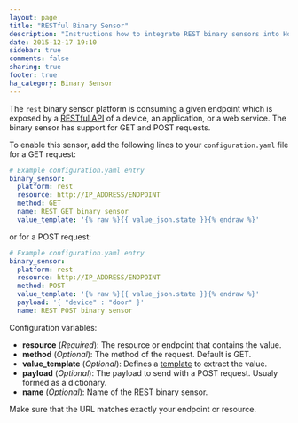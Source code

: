 ```yaml
---
layout: page
title: "RESTful Binary Sensor"
description: "Instructions how to integrate REST binary sensors into Home Assistant."
date: 2015-12-17 19:10
sidebar: true
comments: false
sharing: true
footer: true
ha_category: Binary Sensor
---
```



The `rest` binary sensor platform is consuming a given endpoint which is exposed by a [RESTful API](https://en.wikipedia.org/wiki/Representational_state_transfer) of a device, an application, or a web service. The binary sensor has support for GET and POST requests.

To enable this sensor, add the following lines to your `configuration.yaml` file for a GET request:

```yaml
# Example configuration.yaml entry
binary_sensor:
  platform: rest
  resource: http://IP_ADDRESS/ENDPOINT
  method: GET
  name: REST GET binary sensor
  value_template: '{% raw %}{{ value_json.state }}{% endraw %}'
```

or for a POST request:

```yaml
# Example configuration.yaml entry
binary_sensor:
  platform: rest
  resource: http://IP_ADDRESS/ENDPOINT
  method: POST
  value_template: '{% raw %}{{ value_json.state }}{% endraw %}'
  payload: '{ "device" : "door" }'
  name: REST POST binary sensor
```

Configuration variables:

- **resource** (*Required*): The resource or endpoint that contains the value.
- **method** (*Optional*): The method of the request. Default is GET.
- **value_template** (*Optional*): Defines a [template](/getting-started/templating/) to extract the value.
- **payload** (*Optional*): The payload to send with a POST request. Usualy formed as a dictionary.
- **name** (*Optional*): Name of the REST binary sensor.

<p class='note warning'>
Make sure that the URL matches exactly your endpoint or resource.
</p>

